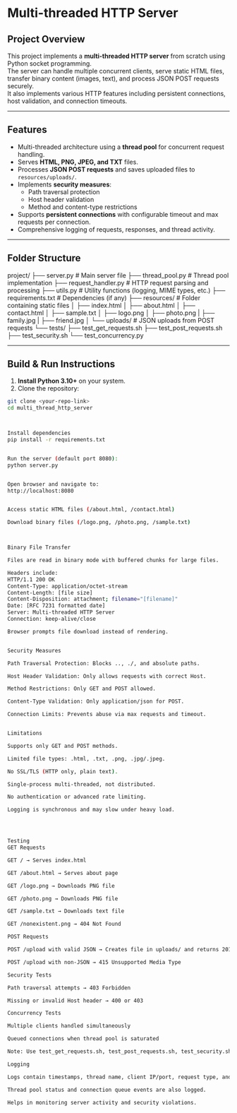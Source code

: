 # Multi-threaded HTTP Server

## Project Overview
This project implements a **multi-threaded HTTP server** from scratch using Python socket programming.  
The server can handle multiple concurrent clients, serve static HTML files, transfer binary content (images, text), and process JSON POST requests securely.  
It also implements various HTTP features including persistent connections, host validation, and connection timeouts.

---

## Features

- Multi-threaded architecture using a **thread pool** for concurrent request handling.
- Serves **HTML, PNG, JPEG, and TXT** files.
- Processes **JSON POST requests** and saves uploaded files to `resources/uploads/`.
- Implements **security measures**:
  - Path traversal protection
  - Host header validation
  - Method and content-type restrictions
- Supports **persistent connections** with configurable timeout and max requests per connection.
- Comprehensive logging of requests, responses, and thread activity.

---

## Folder Structure

project/
├── server.py # Main server file
├── thread_pool.py # Thread pool implementation
├── request_handler.py # HTTP request parsing and processing
├── utils.py # Utility functions (logging, MIME types, etc.)
├── requirements.txt # Dependencies (if any)
├── resources/ # Folder containing static files
│ ├── index.html
│ ├── about.html
│ ├── contact.html
│ ├── sample.txt
│ ├── logo.png
│ ├── photo.png
| ├── family.jpg
| ├── friend.jpg
│ └── uploads/ # JSON uploads from POST requests
└── tests/
├── test_get_requests.sh
├── test_post_requests.sh
├── test_security.sh
└── test_concurrency.py



---

## Build & Run Instructions

1. **Install Python 3.10+** on your system.
2. Clone the repository:

```bash
git clone <your-repo-link>
cd multi_thread_http_server



Install dependencies
pip install -r requirements.txt


Run the server (default port 8080):
python server.py


Open browser and navigate to:
http://localhost:8080


Access static HTML files (/about.html, /contact.html)

Download binary files (/logo.png, /photo.png, /sample.txt)



Binary File Transfer

Files are read in binary mode with buffered chunks for large files.

Headers include:
HTTP/1.1 200 OK
Content-Type: application/octet-stream
Content-Length: [file size]
Content-Disposition: attachment; filename="[filename]"
Date: [RFC 7231 formatted date]
Server: Multi-threaded HTTP Server
Connection: keep-alive/close

Browser prompts file download instead of rendering.


Security Measures

Path Traversal Protection: Blocks .., ./, and absolute paths.

Host Header Validation: Only allows requests with correct Host.

Method Restrictions: Only GET and POST allowed.

Content-Type Validation: Only application/json for POST.

Connection Limits: Prevents abuse via max requests and timeout.


Limitations

Supports only GET and POST methods.

Limited file types: .html, .txt, .png, .jpg/.jpeg.

No SSL/TLS (HTTP only, plain text).

Single-process multi-threaded, not distributed.

No authentication or advanced rate limiting.

Logging is synchronous and may slow under heavy load.




Testing
GET Requests

GET / → Serves index.html

GET /about.html → Serves about page

GET /logo.png → Downloads PNG file

GET /photo.png → Downloads PNG file

GET /sample.txt → Downloads text file

GET /nonexistent.png → 404 Not Found

POST Requests

POST /upload with valid JSON → Creates file in uploads/ and returns 201

POST /upload with non-JSON → 415 Unsupported Media Type

Security Tests

Path traversal attempts → 403 Forbidden

Missing or invalid Host header → 400 or 403

Concurrency Tests

Multiple clients handled simultaneously

Queued connections when thread pool is saturated

Note: Use test_get_requests.sh, test_post_requests.sh, test_security.sh, and test_concurrency.py for automated testing. On Windows, you can convert .sh scripts to .ps1 for PowerShell.

Logging

Logs contain timestamps, thread name, client IP/port, request type, and file transfer details.

Thread pool status and connection queue events are also logged.

Helps in monitoring server activity and security violations.
